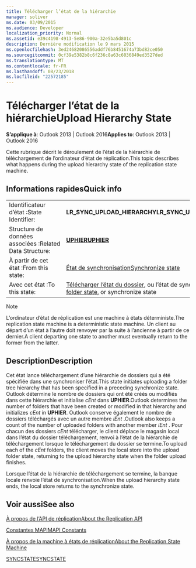 ```yaml
---
title: Télécharger l’état de la hiérarchie
manager: soliver
ms.date: 03/09/2015
ms.audience: Developer
localization_priority: Normal
ms.assetid: e39c4198-4913-5e86-900a-32e5ba5d801c
description: Dernière modification le 9 mars 2015
ms.openlocfilehash: 3ed24682086556addf76b8451674a73bd82ce050
ms.sourcegitcommit: 0cf39e5382b8c6f236c8a63c6036849ed3527ded
ms.translationtype: MT
ms.contentlocale: fr-FR
ms.lasthandoff: 08/23/2018
ms.locfileid: "22572185"
---
```

# <a name="upload-hierarchy-state"></a><span data-ttu-id="c7bc0-103">Télécharger l’état de la hiérarchie</span><span class="sxs-lookup"><span data-stu-id="c7bc0-103">Upload Hierarchy State</span></span>

  
  
<span data-ttu-id="c7bc0-104">**S’applique à**: Outlook 2013 | Outlook 2016</span><span class="sxs-lookup"><span data-stu-id="c7bc0-104">**Applies to**: Outlook 2013 | Outlook 2016</span></span> 
  
 <span data-ttu-id="c7bc0-105">Cette rubrique décrit le déroulement de l’état de la hiérarchie de téléchargement de l’ordinateur d’état de réplication.</span><span class="sxs-lookup"><span data-stu-id="c7bc0-105">This topic describes what happens during the upload hierarchy state of the replication state machine.</span></span> 
  
## <a name="quick-info"></a><span data-ttu-id="c7bc0-106">Informations rapides</span><span class="sxs-lookup"><span data-stu-id="c7bc0-106">Quick info</span></span>

|||
|:-----|:-----|
|<span data-ttu-id="c7bc0-107">Identificateur d’état :</span><span class="sxs-lookup"><span data-stu-id="c7bc0-107">State Identifier:</span></span>  <br/> |<span data-ttu-id="c7bc0-108">**LR_SYNC_UPLOAD_HIERARCHY**</span><span class="sxs-lookup"><span data-stu-id="c7bc0-108">**LR_SYNC_UPLOAD_HIERARCHY**</span></span> <br/> |
|<span data-ttu-id="c7bc0-109">Structure de données associées :</span><span class="sxs-lookup"><span data-stu-id="c7bc0-109">Related Data Structure:</span></span>  <br/> |<span data-ttu-id="c7bc0-110">**[UPHIER](uphier.md)**</span><span class="sxs-lookup"><span data-stu-id="c7bc0-110">**[UPHIER](uphier.md)**</span></span> <br/> |
|<span data-ttu-id="c7bc0-111">À partir de cet état :</span><span class="sxs-lookup"><span data-stu-id="c7bc0-111">From this state:</span></span>  <br/> |[<span data-ttu-id="c7bc0-112">État de synchronisation</span><span class="sxs-lookup"><span data-stu-id="c7bc0-112">Synchronize state</span></span>](synchronize-state.md) <br/> |
|<span data-ttu-id="c7bc0-113">Avec cet état :</span><span class="sxs-lookup"><span data-stu-id="c7bc0-113">To this state:</span></span>  <br/> |<span data-ttu-id="c7bc0-114">[Télécharger l’état du dossier](upload-folder-state.md), ou l’état de synchronisation</span><span class="sxs-lookup"><span data-stu-id="c7bc0-114">[Upload folder state](upload-folder-state.md), or synchronize state</span></span>  <br/> |
   
> [!NOTE]
> <span data-ttu-id="c7bc0-115">L’ordinateur d’état de réplication est une machine à états déterministe.</span><span class="sxs-lookup"><span data-stu-id="c7bc0-115">The replication state machine is a deterministic state machine.</span></span> <span data-ttu-id="c7bc0-116">Un client au départ d’un état à l’autre doit renvoyer par la suite à l’ancienne à partir de ce dernier.</span><span class="sxs-lookup"><span data-stu-id="c7bc0-116">A client departing one state to another must eventually return to the former from the latter.</span></span> 
  
## <a name="description"></a><span data-ttu-id="c7bc0-117">Description</span><span class="sxs-lookup"><span data-stu-id="c7bc0-117">Description</span></span>

<span data-ttu-id="c7bc0-118">Cet état lance téléchargement d’une hiérarchie de dossiers qui a été spécifiée dans une synchroniser l’état.</span><span class="sxs-lookup"><span data-stu-id="c7bc0-118">This state initiates uploading a folder tree hierarchy that has been specified in a preceding synchronize state.</span></span> <span data-ttu-id="c7bc0-119">Outlook détermine le nombre de dossiers qui ont été créés ou modifiés dans cette hiérarchie et initialise *cEnt* dans **UPHIER**.</span><span class="sxs-lookup"><span data-stu-id="c7bc0-119">Outlook determines the number of folders that have been created or modified in that hierarchy and initializes  *cEnt*  in **UPHIER**.</span></span> <span data-ttu-id="c7bc0-120">Outlook conserve également le nombre de dossiers téléchargés avec un autre membre *iEnt* .</span><span class="sxs-lookup"><span data-stu-id="c7bc0-120">Outlook also keeps a count of the number of uploaded folders with another member  *iEnt*  .</span></span> <span data-ttu-id="c7bc0-121">Pour chacun des dossiers *cEnt* télécharger, le client déplace le magasin local dans l’état du dossier téléchargement, renvoi à l’état de la hiérarchie de téléchargement lorsque le téléchargement du dossier se termine.</span><span class="sxs-lookup"><span data-stu-id="c7bc0-121">To upload each of the  *cEnt*  folders, the client moves the local store into the upload folder state, returning to the upload hierarchy state when the folder upload finishes.</span></span> 
  
<span data-ttu-id="c7bc0-122">Lorsque l’état de la hiérarchie de téléchargement se termine, la banque locale renvoie l’état de synchronisation.</span><span class="sxs-lookup"><span data-stu-id="c7bc0-122">When the upload hierarchy state ends, the local store returns to the synchronize state.</span></span>
  
## <a name="see-also"></a><span data-ttu-id="c7bc0-123">Voir aussi</span><span class="sxs-lookup"><span data-stu-id="c7bc0-123">See also</span></span>



[<span data-ttu-id="c7bc0-124">À propos de l’API de réplication</span><span class="sxs-lookup"><span data-stu-id="c7bc0-124">About the Replication API</span></span>](about-the-replication-api.md)
  
[<span data-ttu-id="c7bc0-125">Constantes MAPI</span><span class="sxs-lookup"><span data-stu-id="c7bc0-125">MAPI Constants</span></span>](mapi-constants.md)
  
[<span data-ttu-id="c7bc0-126">À propos de la machine à états de réplication</span><span class="sxs-lookup"><span data-stu-id="c7bc0-126">About the Replication State Machine</span></span>](about-the-replication-state-machine.md)
  
[<span data-ttu-id="c7bc0-127">SYNCSTATE</span><span class="sxs-lookup"><span data-stu-id="c7bc0-127">SYNCSTATE</span></span>](syncstate.md)

